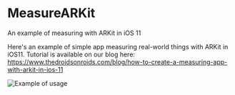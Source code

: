# MeasureARKit
An example of measuring with ARKit in iOS 11

Here's an example of simple app measuring real-world things with ARKit in iOS11. 
Tutorial is available on our blog here: https://www.thedroidsonroids.com/blog/how-to-create-a-measuring-app-with-arkit-in-ios-11

<img src="https://www.thedroidsonroids.com/wp-content/uploads/2017/07/measuring_ios_5.gif" alt="Example of usage" style="float: left;">
